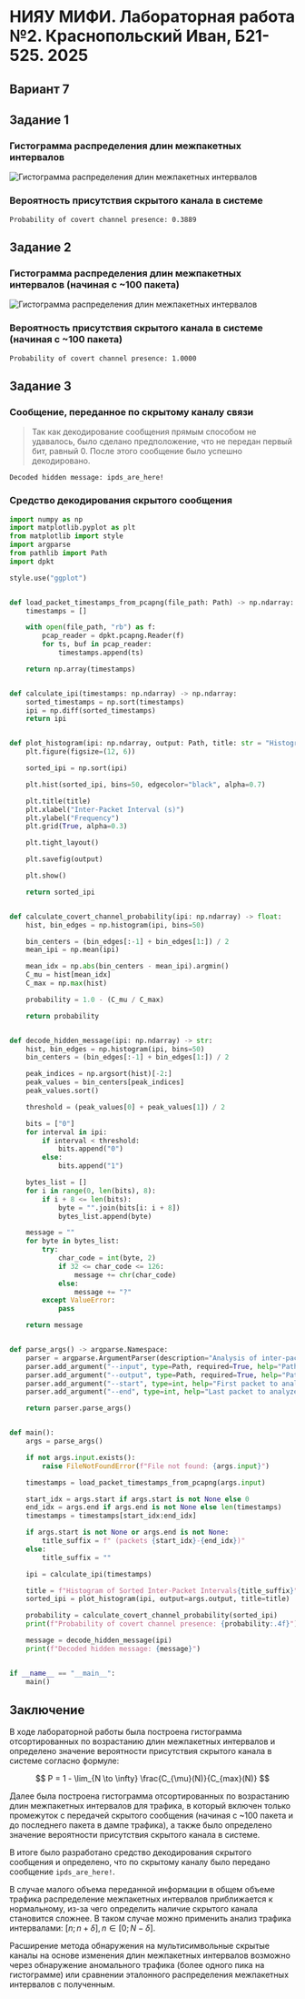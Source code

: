 # НИЯУ МИФИ. Лабораторная работа №2. Краснопольский Иван, Б21-525. 2025

## Вариант 7

## Задание 1

### Гистограмма распределения длин межпакетных интервалов

![Гистограмма распределения длин межпакетных интервалов](assets/hist1.png)

### Вероятность присутствия скрытого канала в системе

```text
Probability of covert channel presence: 0.3889
```

## Задание 2

### Гистограмма распределения длин межпакетных интервалов (начиная с ~100 пакета)

![Гистограмма распределения длин межпакетных интервалов](assets/hist2.png)

### Вероятность присутствия скрытого канала в системе (начиная с ~100 пакета)

```text
Probability of covert channel presence: 1.0000
```

## Задание 3

### Сообщение, переданное по скрытому каналу связи

> Так как декодирование сообщения прямым способом не удавалось, было сделано предположение, что не передан первый бит,
> равный 0. После этого сообщение было успешно декодировано.

```text
Decoded hidden message: ipds_are_here!
```

### Средство декодирования скрытого сообщения

```python
import numpy as np
import matplotlib.pyplot as plt
from matplotlib import style
import argparse
from pathlib import Path
import dpkt

style.use("ggplot")


def load_packet_timestamps_from_pcapng(file_path: Path) -> np.ndarray:
    timestamps = []

    with open(file_path, "rb") as f:
        pcap_reader = dpkt.pcapng.Reader(f)
        for ts, buf in pcap_reader:
            timestamps.append(ts)

    return np.array(timestamps)


def calculate_ipi(timestamps: np.ndarray) -> np.ndarray:
    sorted_timestamps = np.sort(timestamps)
    ipi = np.diff(sorted_timestamps)
    return ipi


def plot_histogram(ipi: np.ndarray, output: Path, title: str = "Histogram of Inter-Packet Intervals") -> np.ndarray:
    plt.figure(figsize=(12, 6))

    sorted_ipi = np.sort(ipi)

    plt.hist(sorted_ipi, bins=50, edgecolor="black", alpha=0.7)

    plt.title(title)
    plt.xlabel("Inter-Packet Interval (s)")
    plt.ylabel("Frequency")
    plt.grid(True, alpha=0.3)

    plt.tight_layout()

    plt.savefig(output)

    plt.show()

    return sorted_ipi


def calculate_covert_channel_probability(ipi: np.ndarray) -> float:
    hist, bin_edges = np.histogram(ipi, bins=50)

    bin_centers = (bin_edges[:-1] + bin_edges[1:]) / 2
    mean_ipi = np.mean(ipi)

    mean_idx = np.abs(bin_centers - mean_ipi).argmin()
    C_mu = hist[mean_idx]
    C_max = np.max(hist)

    probability = 1.0 - (C_mu / C_max)

    return probability


def decode_hidden_message(ipi: np.ndarray) -> str:
    hist, bin_edges = np.histogram(ipi, bins=50)
    bin_centers = (bin_edges[:-1] + bin_edges[1:]) / 2

    peak_indices = np.argsort(hist)[-2:]
    peak_values = bin_centers[peak_indices]
    peak_values.sort()

    threshold = (peak_values[0] + peak_values[1]) / 2

    bits = ["0"]
    for interval in ipi:
        if interval < threshold:
            bits.append("0")
        else:
            bits.append("1")

    bytes_list = []
    for i in range(0, len(bits), 8):
        if i + 8 <= len(bits):
            byte = "".join(bits[i: i + 8])
            bytes_list.append(byte)

    message = ""
    for byte in bytes_list:
        try:
            char_code = int(byte, 2)
            if 32 <= char_code <= 126:
                message += chr(char_code)
            else:
                message += "?"
        except ValueError:
            pass

    return message


def parse_args() -> argparse.Namespace:
    parser = argparse.ArgumentParser(description="Analysis of inter-packet intervals and covert channel detection")
    parser.add_argument("--input", type=Path, required=True, help="Path to pcapng file")
    parser.add_argument("--output", type=Path, required=True, help="Path to save histogram image")
    parser.add_argument("--start", type=int, help="First packet to analyze (default: all)")
    parser.add_argument("--end", type=int, help="Last packet to analyze (default: all)")

    return parser.parse_args()


def main():
    args = parse_args()

    if not args.input.exists():
        raise FileNotFoundError(f"File not found: {args.input}")

    timestamps = load_packet_timestamps_from_pcapng(args.input)

    start_idx = args.start if args.start is not None else 0
    end_idx = args.end if args.end is not None else len(timestamps)
    timestamps = timestamps[start_idx:end_idx]

    if args.start is not None or args.end is not None:
        title_suffix = f" (packets {start_idx}-{end_idx})"
    else:
        title_suffix = ""

    ipi = calculate_ipi(timestamps)

    title = f"Histogram of Sorted Inter-Packet Intervals{title_suffix}"
    sorted_ipi = plot_histogram(ipi, output=args.output, title=title)

    probability = calculate_covert_channel_probability(sorted_ipi)
    print(f"Probability of covert channel presence: {probability:.4f}")

    message = decode_hidden_message(ipi)
    print(f"Decoded hidden message: {message}")


if __name__ == "__main__":
    main()
```

## Заключение

В ходе лабораторной работы была построена гистограмма отсортированных по возрастанию длин межпакетных интервалов и
определено значение вероятности присутствия скрытого канала в системе согласно формуле:

$$
P = 1 - \lim_{N \to \infty} \frac{C_{\mu}(N)}{C_{max}(N)}
$$

Далее была построена гистограмма отсортированных по возрастанию длин межпакетных интервалов для трафика, в который
включен только промежуток с передачей скрытого сообщения (начиная с ~100 пакета и до последнего пакета в дампе трафика),
а также было определено значение вероятности присутствия скрытого канала в системе.

В итоге было разработано средство декодирования скрытого сообщения и определено, что по скрытому каналу было передано
сообщение `ipds_are_here!`.

В случае малого объема переданной информации в общем объеме трафика распределение межпакетных интервалов приближается к
нормальному, из-за чего определить наличие скрытого канала становится сложнее. В таком случае можно применить анализ
трафика интервалами: $[n; n+\delta],n \in [0; N-\delta]$.

Расширение метода обнаружения на мультисимвольные скрытые каналы на основе изменения длин межпакетных интервалов
возможно через обнаружение аномального трафика (более одного пика на гистограмме) или сравнении эталонного распределения
межпакетных интервалов с полученным.
